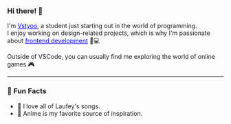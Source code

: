 ### Hi there! 👀

I'm <font color="blue"><ins>Vstyoo</ins></font>, a student just starting out in the world of programming.  
I enjoy working on design-related projects, which is why I'm passionate about <font color="blue"><ins>frontend development</ins></font> 🎨💻  

Outside of VSCode, you can usually find me exploring the world of online games 🎮  

---

### 🌟 Fun Facts
- 🎵 I love all of Laufey's songs.  
- 🍥 Anime is my favorite source of inspiration.  
